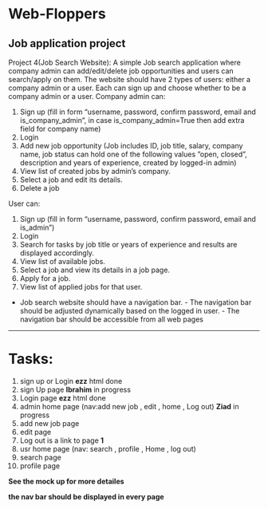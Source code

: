 # Web-Floppers
Job application project
-------------------------------------
Project 4(Job Search Website): 
A simple Job search application where company admin can add/edit/delete job 
opportunities and users can search/apply on them. The website should have 2 types of 
users: either a company admin or a user. Each can sign up and choose whether to be a 
company admin or a user. 
Company admin can: 
1. Sign up (fill in form “username, password, confirm password, 
email and is_company_admin”, in case is_company_admin=True then 
add extra field for company name) 
2. Login 
3. Add new job opportunity 
(Job includes ID, job title, salary, company name, job status can 
hold one of the following values ”open, closed”, description and 
years of experience, created by logged-in admin) 
4. View list of created jobs by admin’s company. 
5. Select a job and edit its details. 
6. Delete a job 
 
User can: 
1. Sign up (fill in form “username, password, confirm password, 
email and is_admin”) 
2. Login 
3. Search for tasks by job title or years of experience and results 
are displayed accordingly. 
4. View list of available jobs. 
5. Select a job and view its details in a job page. 
6. Apply for a job. 
7. View list of applied jobs for that user. 
 - Job search website should have a navigation bar. - The navigation bar should be adjusted dynamically based on the 
logged in user. - The navigation bar should be accessible from all web pages
--------------------------------------------------------------------------------
# Tasks:
1) sign up or Login **ezz** html done
2) sign Up page **Ibrahim** in progress
3) Login page **ezz** html done
4) admin home page (nav:add new job , edit , home , Log out) **Ziad** in progress
5) add new job page
6) edit page
7) Log out is a link to page **1**
8) usr home page (nav: search , profile , Home , log out)
9) search page
10) profile page
    
**See the mock up for more detailes**

**the nav bar should be displayed in every page**
